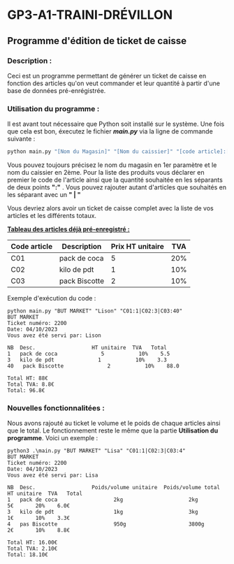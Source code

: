 # GP3-A1-TRAINI-DRÉVILLON
## Programme d'édition de ticket de caisse

### __Description :__
Ceci est un programme permettant de générer un ticket de caisse en fonction des articles qu'on veut commander et leur quantité à partir d'une base de données pré-enrégistrée.

### __Utilisation du programme :__
Il est avant tout nécessaire que Python soit installé sur le système.
Une fois que cela est bon, éxecutez le fichier ___main.py___ via la ligne de commande suivante :

```python
python main.py "[Nom du Magasin]" "[Nom du caissier]" "[code article]:[quantité]|[code article suivante]:[quantité]"
```

Vous pouvez toujours précisez le nom du magasin en 1er paramètre et le nom du caissier en 2ème. Pour la liste des produits vous déclarer en premier le code de l'article ainsi que la quantité souhaitée en les séparants de deux points __":"__ . Vous pouvez rajouter autant d'articles que souhaités en les séparant avec un __" | "__

Vous devriez alors avoir un ticket de caisse complet avec la liste de vos articles et les différents totaux.

__<u> Tableau des articles déjà pré-enregistré :</u>__

| Code article | Description  | Prix HT unitaire | TVA |
|--------------|--------------|------------------|-----|
|C01           | pack de coca | 5                | 20% |
|C02           | kilo de pdt  | 1                | 10% |
|C03           | pack Biscotte| 2                | 10% |

Exemple d'exécution du code :

```console
python main.py "BUT MARKET" "Lison" "C01:1|C02:3|C03:40"
BUT MARKET
Ticket numéro: 2200
Date: 04/10/2023
Vous avez été servi par: Lison

NB  Desc.                  HT unitaire  TVA   Total    
1   pack de coca              5           10%    5.5   
3   kilo de pdt              1           10%    3.3    
40   pack Biscotte              2           10%    88.0

Total HT: 88€
Total TVA: 8.8€
Total: 96.8€
```

### __Nouvelles fonctionnalitées :__

Nous avons rajouté au ticket le volume et le poids de chaque articles ainsi que le total. Le fonctionnement reste le même que la partie __Utilisation du programme__. Voici un exemple : 

```console
python3 .\main.py "BUT MARKET" "Lisa" "C01:1|C02:3|C03:4"
BUT MARKET
Ticket numéro: 2200
Date: 04/10/2023
Vous avez été servi par: Lisa

NB  Desc.                  Poids/volume unitaire  Poids/volume total  HT unitaire  TVA   Total
1   pack de coca                  2kg                     2kg             5€       20%    6.0€
3   kilo de pdt                   1kg                     3kg             1€       10%    3.3€
4   pas Biscotte                  950g                    3800g           2€       10%    8.8€

Total HT: 16.00€
Total TVA: 2.10€
Total: 18.10€
```
